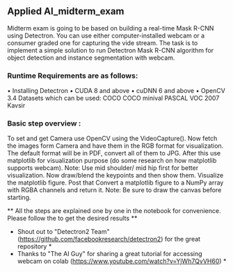 ## Applied AI_midterm_exam
Midterm exam is going to be based on building a real-time Mask R-CNN using Detectron.
You can use either computer-installed webcam or a consumer graded one for capturing the vide stream.
The task is to implement a simple solution to run Detectron Mask R-CNN algorithm for object detection and instance segmentation with webcam.

### Runtime Requirements are as follows: 
• Installing Detectron 
• CUDA 8 and above 
• cuDNN 6 and above 
• OpenCV 3.4 
Datasets which can be used: COCO COCO minival PASCAL VOC 2007 Kavsir
### Basic step overview : 
To set and get Camera use OpenCV using the VideoCapture(). 
Now fetch the images form Camera and have them in the RGB format for visualization. 
The default format will be in PDF, convert all of them to JPG. 
After this use matplotlib for visualization purpose (do some research on how matplotlib supports webcam). 
Note: Use mid shoulder/ mid hip first for better visualization. 
Now draw/blend the keypoints and then show them. 
Visualize the matplotlib figure. 
Post that Convert a matplotlib figure to a NumPy array with RGBA channels and return it. 
Note: Be sure to draw the canvas before starting.

** All the steps are explained one by one in the notebook for convenience. Please follow the to get the desired results **

* Shout out to "Detectron2 Team" (https://github.com/facebookresearch/detectron2) for the great repository *
* Thanks to "The AI Guy" for sharing a great tutorial for accessing webcam on colab (https://www.youtube.com/watch?v=YjWh7QvVH60) *
